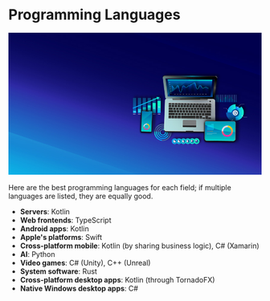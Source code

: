 # Programming Languages

![Cover](cover.jpg)

Here are the best programming languages for each field; if multiple languages are listed, they are equally good.

- **Servers**: Kotlin
- **Web frontends**: TypeScript
- **Android apps**: Kotlin
- **Apple's platforms**: Swift
- **Cross-platform mobile**: Kotlin (by sharing business logic), C# (Xamarin)
- **AI**: Python
- **Video games**: C# (Unity), C++ (Unreal)
- **System software**: Rust
- **Cross-platform desktop apps**: Kotlin (through TornadoFX)
- **Native Windows desktop apps**: C#